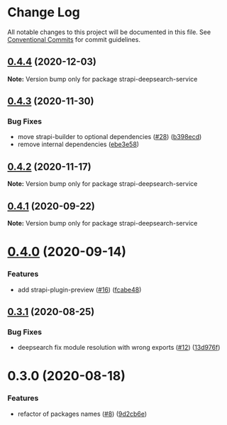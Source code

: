 # Change Log

All notable changes to this project will be documented in this file. See
[Conventional Commits](https://conventionalcommits.org) for commit guidelines.

## [0.4.4](https://github.com/VirtusLab/strapi-molecules/compare/strapi-deepsearch-service@0.4.3...strapi-deepsearch-service@0.4.4) (2020-12-03)

**Note:** Version bump only for package strapi-deepsearch-service

## [0.4.3](https://github.com/VirtusLab/strapi-molecules/compare/strapi-deepsearch-service@0.4.2...strapi-deepsearch-service@0.4.3) (2020-11-30)

### Bug Fixes

- move strapi-builder to optional dependencies
  ([#28](https://github.com/VirtusLab/strapi-molecules/issues/28))
  ([b398ecd](https://github.com/VirtusLab/strapi-molecules/commit/b398ecde89441540988cc24aeb02106e89e36c92))
- remove internal dependencies
  ([ebe3e58](https://github.com/VirtusLab/strapi-molecules/commit/ebe3e58b4d681a9926faa064b0b30b4b49b3cc6b))

## [0.4.2](https://github.com/VirtusLab/strapi-molecules/compare/strapi-deepsearch-service@0.4.1...strapi-deepsearch-service@0.4.2) (2020-11-17)

**Note:** Version bump only for package strapi-deepsearch-service

## [0.4.1](https://github.com/VirtusLab/strapi-molecules/compare/strapi-deepsearch-service@0.4.0...strapi-deepsearch-service@0.4.1) (2020-09-22)

**Note:** Version bump only for package strapi-deepsearch-service

# [0.4.0](https://github.com/VirtusLab/strapi-molecules/compare/strapi-deepsearch-service@0.3.1...strapi-deepsearch-service@0.4.0) (2020-09-14)

### Features

- add strapi-plugin-preview
  ([#16](https://github.com/VirtusLab/strapi-molecules/issues/16))
  ([fcabe48](https://github.com/VirtusLab/strapi-molecules/commit/fcabe488004560ae8b7ac58087b33d7378445253))

## [0.3.1](https://github.com/VirtusLab/strapi-molecules/compare/strapi-deepsearch-service@0.3.0...strapi-deepsearch-service@0.3.1) (2020-08-25)

### Bug Fixes

- deepsearch fix module resolution with wrong exports
  ([#12](https://github.com/VirtusLab/strapi-molecules/issues/12))
  ([13d976f](https://github.com/VirtusLab/strapi-molecules/commit/13d976f107de7346c4a6cdb080eaa5df03271b5b))

# 0.3.0 (2020-08-18)

### Features

- refactor of packages names
  ([#8](https://github.com/VirtusLab/strapi-molecules/issues/8))
  ([9d2cb6e](https://github.com/VirtusLab/strapi-molecules/commit/9d2cb6ee87bc7e57a9ad41f90e7ac20207df9028))
